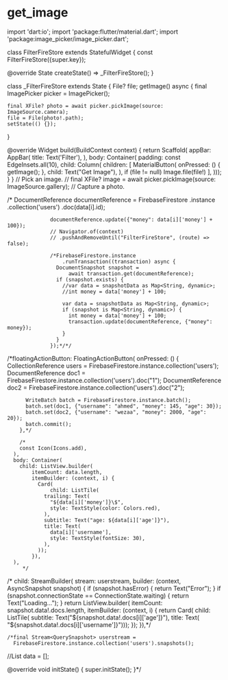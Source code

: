 # get_image
import 'dart:io';
import 'package:flutter/material.dart';
import 'package:image_picker/image_picker.dart';

class FilterFireStore extends StatefulWidget {
  const FilterFireStore({super.key});

  @override
  State<FilterFireStore> createState() => _FilterFireStore();
}

class _FilterFireStore extends State<FilterFireStore> {
  File? file;
  getImage() async {
    final ImagePicker picker = ImagePicker();

    final XFile? photo = await picker.pickImage(source: ImageSource.camera);
    file = File(photo!.path);
    setState(() {});
  }

  @override
  Widget build(BuildContext context) {
    return Scaffold(
        appBar: AppBar(
          title: Text('Filter'),
        ),
        body: Container(
            padding: const EdgeInsets.all(10),
            child: Column(
              children: [
                MaterialButton(
                  onPressed: () {
                    getImage();
                  },
                  child: Text("Get Image"),
                ),
                if (file != null) Image.file(file!)
              ],
            )));
  }
}
// Pick an image.
   // final XFile? image = await picker.pickImage(source: ImageSource.gallery);
// Capture a photo.


/* DocumentReference documentReference = FirebaseFirestore
                      .instance
                      .collection('users')
                      .doc(data[i].id);

                  documentReference.update({"money": data[i]['money'] + 100});
                  // Navigator.of(context)
                  // .pushAndRemoveUntil("FilterFireStore", (route) => false);

                  /*FirebaseFirestore.instance
                      .runTransaction((transaction) async {
                    DocumentSnapshot snapshot =
                        await transaction.get(documentReference);
                    if (snapshot.exists) {
                      //var data = snapshotData as Map<String, dynamic>;
                      //int money = data['money'] + 100;

                      var data = snapshotData as Map<String, dynamic>;
                      if (snapshot is Map<String, dynamic>) {
                        int money = data['money'] + 100;
                        transaction.update(documentReference, {"money": money});
                      }
                    }
                  });*/*/

 /*floatingActionButton: FloatingActionButton(
        onPressed: () {
          CollectionReference users =
              FirebaseFirestore.instance.collection('users');
          DocumentReference doc1 =
              FirebaseFirestore.instance.collection('users').doc("1");
          DocumentReference doc2 =
              FirebaseFirestore.instance.collection('users').doc("2");

          WriteBatch batch = FirebaseFirestore.instance.batch();
          batch.set(doc1, {"username": "ahmed", "money": 145, "age": 30});
          batch.set(doc2, {"username": "wezaa", "money": 2000, "age": 20});
          batch.commit();
        },*/

        /*
        const Icon(Icons.add),
      ),
      body: Container(
        child: ListView.builder(
            itemCount: data.length,
            itemBuilder: (context, i) {
              Card(
                  child: ListTile(
                trailing: Text(
                  "${data[i]['money']}\$",
                  style: TextStyle(color: Colors.red),
                ),
                subtitle: Text("age: ${data[i]['age']}"),
                title: Text(
                  data[i]['username'],
                  style: TextStyle(fontSize: 30),
                ),
              ));
            }),
      ),
         */ 

  /*
   child: StreamBuilder(
              stream: userstream,
              builder: (context, AsyncSnapshot<QuerySnapshot> snapshot) {
                if (snapshot.hasError) {
                  return Text("Error");
                }
                if (snapshot.connectionState == ConnectionState.waiting) {
                  return Text("Loading...");
                }
                return ListView.builder(
                    itemCount: snapshot.data!.docs.length,
                    itemBuilder: (context, i) {
                      return Card(
                          child: ListTile(
                              subtitle:
                                  Text("${snapshot.data!.docs[i]['age']}"),
                              title: Text(
                                  "${snapshot.data!.docs[i]['username']}")));
                    });
              }),*/

              
    /*final Stream<QuerySnapshot> userstream =
      FirebaseFirestore.instance.collection('users').snapshots();

  //List<QueryDocumentSnapshot> data = [];

  @override
  void initState() {
    super.initState();
  }*/                                
